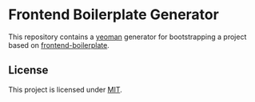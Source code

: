 # Frontend Boilerplate Generator
This repository contains a [yeoman](http://yeoman.io/) generator for bootstrapping a project based on [frontend-boilerplate](https://gitlab.com/jdoubleu/frontend-boilerplate).

## License
This project is licensed under [MIT](LICENSE).